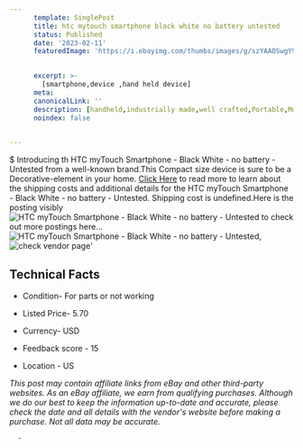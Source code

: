 ```yaml
---
      template: SinglePost
      title: htc mytouch smartphone black white no battery untested
      status: Published
      date: '2023-02-11'
      featuredImage: 'https://i.ebayimg.com/thumbs/images/g/szYAAOSwgY9jzWLb/s-l225.jpg'
       

      excerpt: >-
        [smartphone,device ,hand held device]
      meta:
      canonicalLink: ''
      description: [handheld,industrially made,well crafted,Portable,Mobile,Compact,Convenient,Lightweight,Maneuverable,Man-portable,Miniature,Carriable,Hand-held,Light,Holdable,Transportable,Mobile device,Pocket-sized,On-the-go,Wireless,Cordless,Compact size,Convenient size, smartphone,device ,hand held device]
      noindex: false
      

---
```

$
      Introducing th HTC myTouch Smartphone - Black White - no battery - Untested from a well-known brand.This Compact size device  is sure to be a Decorative-element in your home. [Click Here](https://www.ebay.com/itm/394429838467?hash=item5bd5d9b483%3Ag%3AszYAAOSwgY9jzWLb&mkevt=1&mkcid=1&mkrid=711-53200-19255-0&campid=%253CePNCampaignId%253E&customid=%253CreferenceId%253E&toolid=10049) to read more to learn about the shipping costs and additional details for the HTC myTouch Smartphone - Black White - no battery - Untested. Shipping cost is undefined.Here is the posting visibly ![HTC myTouch Smartphone - Black White - no battery - Untested](https://i.ebayimg.com/thumbs/images/g/szYAAOSwgY9jzWLb/s-l225.jpg) to check out more postings here... ![HTC myTouch Smartphone - Black White - no battery - Untested](https://i.ebayimg.com/images/g/szYAAOSwgY9jzWLb/s-l1600.jpg), ![check vendor page](https://origin-galleryplus.ebayimg.com/ws/web/394429838467_2_0_1/225x225.jpg,https://origin-galleryplus.ebayimg.com/ws/web/394429838467_3_0_1/225x225.jpg,https://origin-galleryplus.ebayimg.com/ws/web/394429838467_4_0_1/225x225.jpg,https://origin-galleryplus.ebayimg.com/ws/web/394429838467_5_0_1/225x225.jpg,https://origin-galleryplus.ebayimg.com/ws/web/394429838467_6_0_1/225x225.jpg,https://origin-galleryplus.ebayimg.com/ws/web/394429838467_7_0_1/225x225.jpg,https://origin-galleryplus.ebayimg.com/ws/web/394429838467_8_0_1/225x225.jpg,https://origin-galleryplus.ebayimg.com/ws/web/394429838467_9_0_1/225x225.jpg,https://origin-galleryplus.ebayimg.com/ws/web/394429838467_10_0_1/225x225.jpg,https://origin-galleryplus.ebayimg.com/ws/web/394429838467_11_0_1/225x225.jpg,https://origin-galleryplus.ebayimg.com/ws/web/394429838467_12_0_1/225x225.jpg,https://origin-galleryplus.ebayimg.com/ws/web/394429838467_13_0_1/225x225.jpg)'

      

 ## Technical Facts 



     
      

 - Condition- For parts or not working 


      

 - Listed Price- 5.70 


      

 - Currency- USD 


      

 - Feedback score - 15 


      

 - Location - US 


      
      

 *_This post may contain affiliate links from eBay and other third-party websites. As an eBay affiliate, we earn from qualifying purchases. Although we do our best to keep the information up-to-date and accurate, please check the date and all details with the vendor's website before making a purchase. Not all data may be accurate._*




      -

